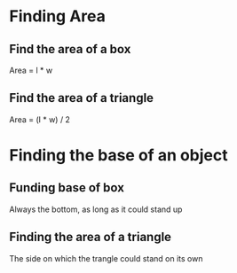 # Finding Area

## Find the area of a box
Area = l * w

## Find the area of a triangle
Area = (l * w) / 2

# Finding the base of an object

## Funding base of box
Always the bottom, as long as it could stand up

## Finding the area of a triangle
The side on which the trangle could stand on its own